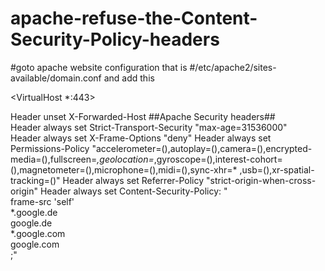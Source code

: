 # apache-refuse-the-Content-Security-Policy-headers


#goto apache website configuration
that is 
#/etc/apache2/sites-available/domain.conf
and add this 

<VirtualHost *:443>
  
  Header unset X-Forwarded-Host
  ##Apache Security headers##
    <br>Header always set Strict-Transport-Security "max-age=31536000"</br>
    Header always set X-Frame-Options "deny"
    Header always set Permissions-Policy "accelerometer=(),autoplay=(),camera=(),encrypted-media=(),fullscreen=*,geolocation=*,gyroscope=(),interest-cohort=(),magnetometer=(),microphone=(),midi=(),sync-xhr=*    ,usb=(),xr-spatial-tracking=()"
    Header always set Referrer-Policy "strict-origin-when-cross-origin"
   Header always set Content-Security-Policy: "\
   frame-src 'self' \
     *.google.de   \
       google.de   \
     *.google.com  \
       google.com  \
;"
 
  </VirtualHost>

